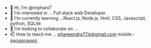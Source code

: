 - 👋 Hi, I’m @imphani7
- 👀 I’m interested in ... Full stack web Developer
- 🌱 I’m currently learning ...React.js, Node.js, html, CSS, Javascript, python, SQLite
- 💞️ I’m looking to collaborate on ...
- 📫 How to reach me ... phaneendra77.k@gmail.com  mobile:- 9908808665 

<!---
imphani7/imphani7 is a ✨ special ✨ repository because its `README.md` (this file) appears on your GitHub profile.
You can click the Preview link to take a look at your changes.
--->
